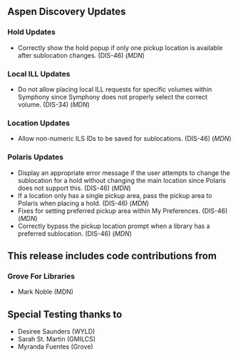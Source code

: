 ## Aspen Discovery Updates
### Hold Updates
- Correctly show the hold popup if only one pickup location is available after sublocation changes. (DIS-46) (*MDN*)

### Local ILL Updates
- Do not allow placing local ILL requests for specific volumes within Symphony since Symphony does not properly select the correct volume. (DIS-34) (*MDN*)  

### Location Updates
- Allow non-numeric ILS IDs to be saved for sublocations. (DIS-46) (*MDN*)

### Polaris Updates
- Display an appropriate error message if the user attempts to change the sublocation for a hold without changing the main location since Polaris does not support this. (DIS-46) (*MDN*) 
- If a location only has a single pickup area, pass the pickup area to Polaris when placing a hold. (DIS-46) (*MDN*)
- Fixes for setting preferred pickup area within My Preferences. (DIS-46) (*MDN*)
- Correctly bypass the pickup location prompt when a library has a preferred sublocation. (DIS-46) (*MDN*)

## This release includes code contributions from
### Grove For Libraries
- Mark Noble (MDN)

## Special Testing thanks to
- Desiree Saunders (WYLD)
- Sarah St. Martin (GMILCS)
- Myranda Fuentes (Grove)


